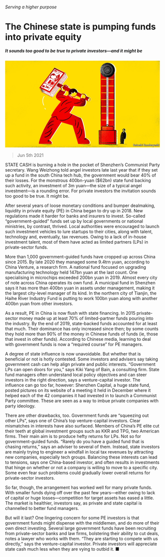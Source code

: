 ###### Serving a higher purpose

# The Chinese state is pumping funds into private equity 

##### It sounds too good to be true to private investors—and it might be 

![image](images/20210506_FND002_0.jpg) 

> Jun 5th 2021 

STATE CASH is burning a hole in the pocket of Shenzhen’s Communist Party secretary. Wang Weizhong told angel investors late last year that if they set up a fund in the south China tech hub, the government would bear 40% of their losses. For the monstrous 400bn-yuan ($62bn) state fund backing such activity, an investment of 3m yuan—the size of a typical angel investment—is a rounding error. For private investors the invitation sounds too good to be true. It might be.

After several years of loose monetary conditions and bumper dealmaking, liquidity in private equity (PE) in China began to dry up in 2018. New regulations made it harder for banks and insurers to invest. So-called “government-guided” funds set up by local governments or national ministries, by contrast, thrived. Local authorities were encouraged to launch such investment vehicles to lure startups to their cities, along with talent, technology and, eventually, tax revenues. Owing to a lack of in-house investment talent, most of them have acted as limited partners (LPs) in private-sector funds.


More than 1,000 government-guided funds have cropped up across China since 2015. By late 2020 they managed some 9.4trn yuan, according to China Venture, a research firm. A national fund focused on upgrading manufacturing technology held 147bn yuan at the last count. One specialising in microchips exceeded 200bn yuan in 2019. Almost every city of note across China operates its own fund. A municipal fund in Shenzhen says it has more than 400bn yuan in assets under management, making it the largest city-level manager of its kind. In the northern city of Tianjin, the Haihe River Industry Fund is putting to work 100bn yuan along with another 400bn yuan from other investors.

As a result, PE in China is now flush with state financing. In 2015 private-sector money made up at least 70% of limited-partner funds pouring into the industry. By the end of 2019, state-backed funds accounted for at least that much. Their dominance has only increased since then; by some counts they hold more than 90% of the money in Chinese funds of funds (ie, those that invest in other funds). According to Chinese media, learning to deal with government funds is now a “required course” for PE managers.

A degree of state influence is now unavoidable. But whether that is beneficial or not is hotly contested. Some investors and advisers say taking government cash can help align private and public interests. “Government LPs can open doors for you,” says Kiki Yang of Bain, a consulting firm. State fund managers often understand local policy objectives and can steer investors in the right direction, says a venture-capital investor. The influence can go too far, however: Shenzhen Capital, a huge state fund, posted pictures on its website of a meeting it held in December where it helped each of the 42 companies it had invested in to launch a Communist Party committee. These are seen as a way to imbue private companies with party ideology.

There are other drawbacks, too. Government funds are “squeezing out other LPs”, says one of China’s top venture-capital investors. Clear mismatches in interests have also surfaced. Members of China’s PE elite cut their teeth at global investment groups such as KKR and TPG, two American firms. Their main aim is to produce hefty returns for LPs. Not so for government-guided funds. “Rarely do you have a guided fund that is chasing returns,” says an adviser to several of them. Instead, state investors are mainly trying to engineer a windfall in local tax revenues by attracting new companies, especially tech groups. Balancing these interests can lead to tensions, says one China-based investor, and often results in investments that hinge on whether or not a company is willing to move to a specific city. Some even fear such problems could gradually lower overall returns for private-sector investors.

So far, though, the arrangement has worked well for many private funds. With smaller funds dying off over the past few years—either owing to lack of capital or huge losses—competition for target assets has eased a little. The market is healthier, investors say, as private and state capital is channelled to better fund managers.

But will it last? One lingering concern for some PE investors is that government funds might dispense with the middlemen, and do more of their own direct investing. Several large government funds have been recruiting from private-sector banks and law firms, bolstering their ability to cut deals, notes a lawyer who works with them. “They are starting to compete with us directly,” says the venture-capital investor. Private investors will appreciate state cash much less when they are vying to outbid it. ■

